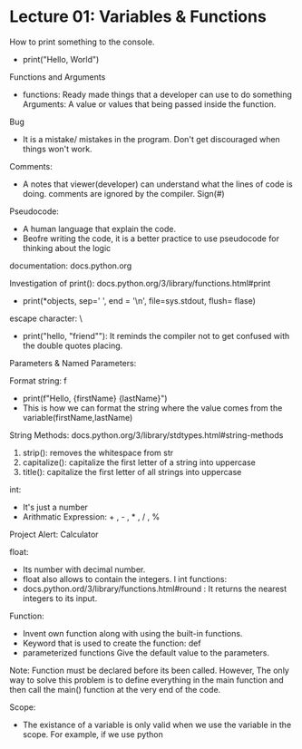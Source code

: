 # Lecture 01: Variables & Functions
How to print something to the console.
- print("Hello, World")

Functions and Arguments
- functions: Ready made things that a developer can use to do something
Arguments: A value or values that being passed inside the function.

Bug
- It is a mistake/ mistakes in the program.
Don't get discouraged when things won't work.

Comments: 
- A notes that viewer(developer) can understand what the lines of code is doing. comments are ignored by the compiler. Sign(#)

Pseudocode: 
- A human language that explain the code. 
- Beofre writing the code, it is a better practice to use pseudocode for thinking about the logic

documentation: docs.python.org

Investigation of print():
docs.python.org/3/library/functions.html#print
- print(*objects, sep=' ', end = '\n', file=sys.stdout, flush= flase)

escape character: \
- print("hello, \"friend\""): It reminds the compiler not to get confused with the double quotes placing. 

Parameters & Named Parameters: 

Format string: f
- print(f"Hello, {firstName} {lastName}")
- This is how we can format the string where the value comes from the variable(firstName,lastName)

String Methods:
docs.python.org/3/library/stdtypes.html#string-methods
1. strip(): removes the whitespace from str
2. capitalize(): capitalize the first letter of  a string into uppercase
3. title(): capitalize the first letter of all strings into uppercase

int: 
- It's just a number
- Arithmatic Expression: + , - , * , / , %

Project Alert: 
Calculator

float: 
- Its number with decimal number.
- float also allows to contain the integers.
l
int functions: 
- docs.python.ord/3/library/functions.html#round : It returns the nearest integers to its input.

Function:
- Invent own function along with using the built-in functions.
- Keyword that is used to create the function: def
- parameterized functions
    Give the default value to the parameters.

Note: Function must be declared before its been called. However, The only way to solve this problem is to define everything in the main function and then call the main() function at the very end of the code. 


Scope: 
- The existance of a variable is only valid when we use the variable in the scope. For example, if we use python
